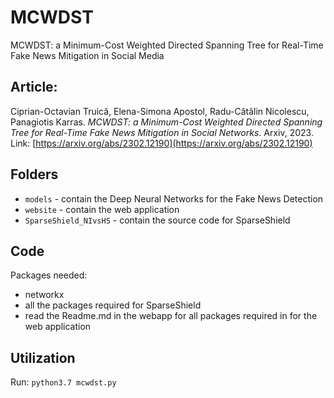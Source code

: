 # MCWDST
MCWDST: a Minimum-Cost Weighted Directed Spanning Tree for Real-Time Fake News Mitigation in Social Media


## Article:

Ciprian-Octavian Truică, Elena-Simona Apostol, Radu-Cătălin Nicolescu, Panagiotis Karras. *MCWDST: a Minimum-Cost Weighted Directed Spanning Tree for Real-Time Fake News Mitigation in Social Networks*. Arxiv, 2023. Link: [https://arxiv.org/abs/2302.12190](https://arxiv.org/abs/2302.12190) 

## Folders

- ``models`` - contain the Deep Neural Networks for the Fake News Detection
- ``website`` - contain the web application
- ``SparseShield_NIvsHS`` - contain the source code for SparseShield


## Code 

Packages needed:
- networkx
- all the packages required for SparseShield
- read the Readme.md in the webapp for all packages required in for the web application 

## Utilization

Run: ``python3.7 mcwdst.py``
